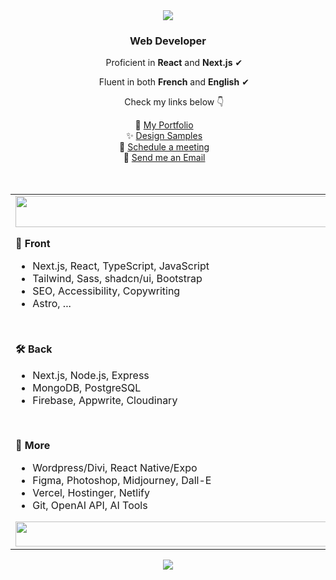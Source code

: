 <div align="center">
  <img src="https://i.postimg.cc/bNkGkw2H/pixel-link.gif">
</div>

<div align="center">
  <h3>Web Developer</h3>
  <p>&nbsp;&nbsp;&nbsp;&nbsp;&nbsp;Proficient in <strong>React</strong> and <strong>Next.js</strong>&nbsp;✔</p>
  <p>&nbsp;&nbsp;&nbsp;&nbsp;&nbsp;Fluent in both <strong>French</strong> and <strong>English</strong>&nbsp;✔</p>
  <p>&nbsp;&nbsp;&nbsp;&nbsp;&nbsp;Check my links below&nbsp;👇</p>
  📌 <a href="https://fvukelic.com">My Portfolio</a>&nbsp;&nbsp;&nbsp;<br />
  ✨ <a href="https://drive.google.com/drive/folders/1wtsnGg-Ac6QerISm_hEo-dYeGEYwsjMc">Design Samples</a>&nbsp;&nbsp;&nbsp;<br />
  📅 <a href="https://calendly.com/fvukelic/meeting">Schedule a meeting</a>&nbsp;&nbsp;&nbsp;<br/>
  📧 <a href="mailto:fvukelic@proton.me">Send me an Email</a>&nbsp;&nbsp;&nbsp;<br />

  
</div><br /><br />

<table>
  <td>
    <img src="https://i.postimg.cc/13R9Xm0z/transparent.png" style="width: 675px; height:50px;" />
    <p><strong>🎨 Front</strong></p>
    <ul>
      <li>Next.js, React, TypeScript, JavaScript</li>
      <li>Tailwind, Sass, shadcn/ui, Bootstrap</li>
      <li>SEO, Accessibility, Copywriting</li>
      <li>Astro, ...</li>
    </ul>
    <br /><p><strong>🛠 Back</strong></p>
    <ul>
      <li>Next.js, Node.js, Express</li>
      <li>MongoDB, PostgreSQL</li>
      <li>Firebase, Appwrite, Cloudinary</li>
    </ul>
    <br /><p><strong>📁 More</strong></p>
    <ul>
      <li>Wordpress/Divi, React Native/Expo</li>
      <li>Figma, Photoshop, Midjourney, Dall-E</li>
      <li>Vercel, Hostinger, Netlify</li>
      <li>Git, OpenAI API, AI Tools</li>
    </ul>
    <img src="https://i.postimg.cc/13R9Xm0z/transparent.png" style="width: 675px; height:40px" />
  </td>
  <td>
    <img src="https://i.postimg.cc/c4MqwFYr/gokudev.png"/>
  </td>
</table>

<div align="center">
  <img src="https://i.postimg.cc/hPfjz8Lm/footer.gif">
</div>
